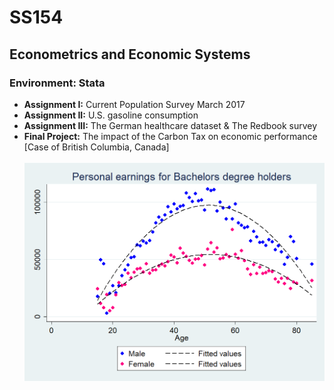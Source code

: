 # SS154
## Econometrics and Economic Systems
### Environment: Stata

- **Assignment I:** Current Population Survey March 2017
- **Assignment II:** U.S. gasoline consumption
- **Assignment III:** The German healthcare dataset & The Redbook survey
- **Final Project:** The impact of the Carbon Tax on economic performance [Case of British Columbia, Canada]
\
\
![Github](https://github.com/Tahahaha7/Econometrics_and_Economic_Systems/blob/master/Bachelors%20degree.png)
